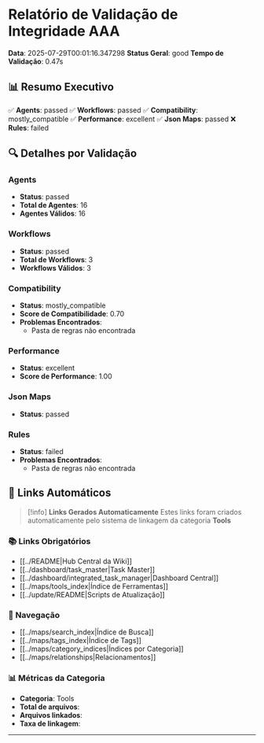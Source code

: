 # Relatório de Validação de Integridade AAA

**Data**: 2025-07-29T00:01:16.347298
**Status Geral**: good
**Tempo de Validação**: 0.47s

## 📊 Resumo Executivo

✅ **Agents**: passed
✅ **Workflows**: passed
✅ **Compatibility**: mostly_compatible
✅ **Performance**: excellent
✅ **Json Maps**: passed
❌ **Rules**: failed

## 🔍 Detalhes por Validação

### Agents

- **Status**: passed
- **Total de Agentes**: 16
- **Agentes Válidos**: 16

### Workflows

- **Status**: passed
- **Total de Workflows**: 3
- **Workflows Válidos**: 3

### Compatibility

- **Status**: mostly_compatible
- **Score de Compatibilidade**: 0.70
- **Problemas Encontrados**:
  - Pasta de regras não encontrada

### Performance

- **Status**: excellent
- **Score de Performance**: 1.00

### Json Maps

- **Status**: passed

### Rules

- **Status**: failed
- **Problemas Encontrados**:
  - Pasta de regras não encontrada

## 🔗 **Links Automáticos**

> [!info] **Links Gerados Automaticamente**
> Estes links foram criados automaticamente pelo sistema de linkagem da categoria **Tools**

### **📚 Links Obrigatórios**
- [[../README|Hub Central da Wiki]]
- [[../dashboard/task_master|Task Master]]
- [[../dashboard/integrated_task_manager|Dashboard Central]]
- [[../maps/tools_index|Índice de Ferramentas]]
- [[../update/README|Scripts de Atualização]]

### **🧭 Navegação**
- [[../maps/search_index|Índice de Busca]]
- [[../maps/tags_index|Índice de Tags]]
- [[../maps/category_indices|Índices por Categoria]]
- [[../maps/relationships|Relacionamentos]]

### **📊 Métricas da Categoria**
- **Categoria**: Tools
- **Total de arquivos**: <!-- Contador automático -->
- **Arquivos linkados**: <!-- Contador automático -->
- **Taxa de linkagem**: <!-- Percentual automático -->

---

